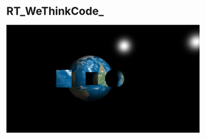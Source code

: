 # RT_WeThinkCode_

![Heller?](https://github.com/WolfenGames/RT_WeThinkCode_/blob/master/Screen%20Shots/Celestial%20crystal%20ball.jpg)
